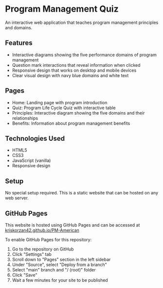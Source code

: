 # Program Management Quiz

An interactive web application that teaches program management principles and domains.

## Features

- Interactive diagrams showing the five performance domains of program management
- Question mark interactions that reveal information when clicked
- Responsive design that works on desktop and mobile devices
- Clear visual design with navy blue domains and white text

## Pages

- Home: Landing page with program introduction
- Quiz: Program Life Cycle Quiz with interactive table
- Principles: Interactive diagram showing the five domains and their relationships
- Benefits: Information about program management benefits

## Technologies Used

- HTML5
- CSS3
- JavaScript (vanilla)
- Responsive design

## Setup

No special setup required. This is a static website that can be hosted on any web server.

## GitHub Pages

This website is hosted using GitHub Pages and can be accessed at [kriskorzan42.github.io/PM-American](https://kriskorzan42.github.io/PM-American)

To enable GitHub Pages for this repository:
1. Go to the repository on GitHub
2. Click "Settings" tab
3. Scroll down to "Pages" section in the left sidebar
4. Under "Source", select "Deploy from a branch"
5. Select "main" branch and "/ (root)" folder
6. Click "Save"
7. Wait a few minutes for your site to be published 